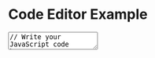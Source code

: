 # Code Editor Example

<textarea id="editor">// Write your JavaScript code here...</textarea>

<script>
  document.addEventListener("DOMContentLoaded", function () {
    var editor = CodeMirror.fromTextArea(document.getElementById("editor"), {
      mode: "javascript",
      lineNumbers: true,
      theme: "default"
    });
  });
</script>

